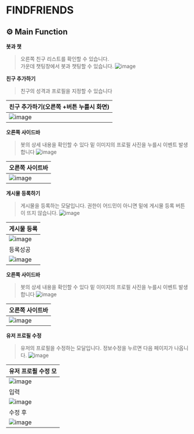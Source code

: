 # FINDFRIENDS

## ⚙ Main Function
**봇과 챗**

>오른쪽 친구 리스트를 확인할 수 있습니다.<br>
>가운데 챗팅창에서 봇과 챗팅할 수 있습니다.
![image](https://github.com/JunKyung-Jo/Frontend/assets/102145499/6cd61434-261c-439a-aad2-106b9faf871a)

**친구 추가하기**
>친구의 성격과 프로필을 지정할 수 있습니다

| 친구 추가하기(오른쪽 +버튼 누를시 화면)                                                                                             |
|----------------------------------------------------------------------------------------------------------------------|
| ![image](https://github.com/JunKyung-Jo/Frontend/assets/102145499/efd55c54-2a8b-4dca-9708-e81864248a8b) |

**오른쪽 사이드바**
>봇의 상세 내용을 확인할 수 있다
>밑 이미지의 프로필 사진을 누를시 이벤트 발생합니다
>![image](https://github.com/JunKyung-Jo/Frontend/assets/102145499/eb2c3862-cd06-422c-af4d-43555f7511f2)

|오른쪽 사이트바|
|----------------------------------------------------------------------------------------------------------------------|
|![image](https://github.com/JunKyung-Jo/Frontend/assets/102145499/91ca940a-ee92-478c-9b56-c2de29bb2390)|

**게시물 등록하기**
>게시물을 등록하는 모달입니다.
>권한이 어드민이 아니면 밑에 게시물 등록 버튼이 뜨지 않습니다.
>![image](https://github.com/JunKyung-Jo/Frontend/assets/102145499/d78c9eac-6685-4c84-9b50-10e99c3f07c5)

|게시물 등록|
|----------------------------------------------------------------------------------------------------------------------|
|![image](https://github.com/JunKyung-Jo/Frontend/assets/102145499/7382ead1-9f20-4d8b-b019-e9dd394f029c) |
|등록성공|
|![image](https://github.com/JunKyung-Jo/Frontend/assets/102145499/16f8d71d-e407-4c81-9a3d-ba204c7e719d)|

**오른쪽 사이드바**
>봇의 상세 내용을 확인할 수 있다
>밑 이미지의 프로필 사진을 누를시 이벤트 발생합니다
>![image](https://github.com/JunKyung-Jo/Frontend/assets/102145499/eb2c3862-cd06-422c-af4d-43555f7511f2)

|오른쪽 사이트바|
|----------------------------------------------------------------------------------------------------------------------|
|![image](https://github.com/JunKyung-Jo/Frontend/assets/102145499/91ca940a-ee92-478c-9b56-c2de29bb2390)|

**유저 프로필 수정**
>유저의 프로필을 수정하는 모달입니다.
>정보수정을 누르면 다음 페이지가 나옵니다.
>![image](https://github.com/JunKyung-Jo/Frontend/assets/102145499/610d0d29-678f-4235-89bc-231a8cfd76e6)

|유저 프로픨 수정 모|
|----------------------------------------------------------------------------------------------------------------------|
|![image](https://github.com/JunKyung-Jo/Frontend/assets/102145499/46a7b950-a935-47ed-a5c4-ec2d16317cfb)|
|입력|
|![image](https://github.com/JunKyung-Jo/Frontend/assets/102145499/e17ca231-2110-4d42-817d-c63b1564df6b)|
|수정 후|
|![image](https://github.com/JunKyung-Jo/Frontend/assets/102145499/8f625625-eaeb-4279-95f2-9c2bf38bea7f)|




